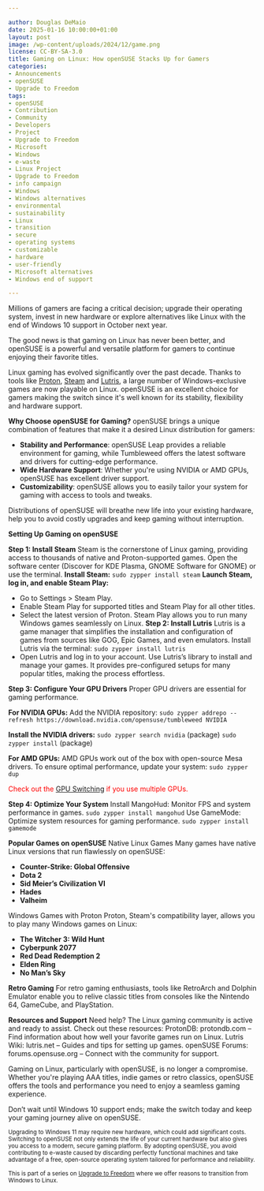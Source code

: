 ```yaml
---

author: Douglas DeMaio
date: 2025-01-16 10:00:00+01:00
layout: post
image: /wp-content/uploads/2024/12/game.png
license: CC-BY-SA-3.0
title: Gaming on Linux: How openSUSE Stacks Up for Gamers
categories:
- Announcements
- openSUSE
- Upgrade to Freedom
tags:
- openSUSE
- Contribution
- Community
- Developers
- Project
- Upgrade to Freedom
- Microsoft
- Windows
- e-waste
- Linux Project
- Upgrade to Freedom 
- info campaign
- Windows
- Windows alternatives
- environmental 
- sustainability
- Linux 
- transition
- secure 
- operating systems 
- customizable 
- hardware
- user-friendly 
- Microsoft alternatives
- Windows end of support

---
```


Millions of gamers are facing a critical decision; upgrade their operating system, invest in new hardware or explore alternatives like Linux with the end of Windows 10 support in October next year. 

The good news is that gaming on Linux has never been better, and openSUSE is a powerful and versatile platform for gamers to continue enjoying their favorite titles.

Linux gaming has evolved significantly over the past decade. Thanks to tools like [Proton](https://www.protondb.com/), [Steam](https://store.steampowered.com/) and [Lutris](https://lutris.net/), a large number of Windows-exclusive games are now playable on Linux. openSUSE is an excellent choice for gamers making the switch since it's well known for its stability, flexibility and hardware support.

**Why Choose openSUSE for Gaming?**
openSUSE brings a unique combination of features that make it a desired Linux distribution for gamers:
- **Stability and Performance**: openSUSE Leap provides a reliable environment for gaming, while Tumbleweed offers the latest software and drivers for cutting-edge performance.
- **Wide Hardware Support**: Whether you're using NVIDIA or AMD GPUs, openSUSE has excellent driver support.
- **Customizability**: openSUSE allows you to easily tailor your system for gaming with access to tools and tweaks.

Distributions of openSUSE will breathe new life into your existing hardware, help you to avoid costly upgrades and keep gaming without interruption.

**Setting Up Gaming on openSUSE**

**Step 1: Install Steam**
Steam is the cornerstone of Linux gaming, providing access to thousands of native and Proton-supported games. Open the software center (Discover for KDE Plasma, GNOME Software for GNOME) or use the terminal.
**Install Steam:**
`sudo zypper install steam`
**Launch Steam, log in, and enable Steam Play:**
- Go to Settings > Steam Play.
- Enable Steam Play for supported titles and Steam Play for all other titles.
- Select the latest version of Proton.
Steam Play allows you to run many Windows games seamlessly on Linux.
**Step 2: Install Lutris**
Lutris is a game manager that simplifies the installation and configuration of games from sources like GOG, Epic Games, and even emulators.
Install Lutris via the terminal:
`sudo zypper install lutris`
- Open Lutris and log in to your account.
Use Lutris’s library to install and manage your games. It provides pre-configured setups for many popular titles, making the process effortless.

**Step 3: Configure Your GPU Drivers**
Proper GPU drivers are essential for gaming performance.

**For NVIDIA GPUs:**
Add the NVIDIA repository:
`sudo zypper addrepo --refresh https://download.nvidia.com/opensuse/tumbleweed NVIDIA`

**Install the NVIDIA drivers:**
`sudo zypper search nvidia` (package)
`sudo zypper install` (package)

**For AMD GPUs:**
AMD GPUs work out of the box with open-source Mesa drivers. To ensure optimal performance, update your system:
`sudo zypper dup`

<span style="color: red;">Check out the <a href="https://news.opensuse.org/2024/12/09/gpu-switching-game-changing/">GPU Switching</a> if you use multiple GPUs.</span>

**Step 4: Optimize Your System**
Install MangoHud: Monitor FPS and system performance in games.
`sudo zypper install mangohud`
Use GameMode: Optimize system resources for gaming performance.
`sudo zypper install gamemode`

**Popular Games on openSUSE**
Native Linux Games
Many games have native Linux versions that run flawlessly on openSUSE:
- **Counter-Strike: Global Offensive**
- **Dota 2**
- **Sid Meier’s Civilization VI**
- **Hades**
- **Valheim**

Windows Games with Proton
Proton, Steam's compatibility layer, allows you to play many Windows games on Linux:
- **The Witcher 3: Wild Hunt**
- **Cyberpunk 2077**
- **Red Dead Redemption 2**
- **Elden Ring**
- **No Man’s Sky**

**Retro Gaming**
For retro gaming enthusiasts, tools like RetroArch and Dolphin Emulator enable you to relive classic titles from consoles like the Nintendo 64, GameCube, and PlayStation.

**Resources and Support**
Need help? The Linux gaming community is active and ready to assist. Check out these resources:
ProtonDB: protondb.com – Find information about how well your favorite games run on Linux.
Lutris Wiki: lutris.net – Guides and tips for setting up games.
openSUSE Forums: forums.opensuse.org – Connect with the community for support.

Gaming on Linux, particularly with openSUSE, is no longer a compromise. Whether you're playing AAA titles, indie games or retro classics, openSUSE offers the tools and performance you need to enjoy a seamless gaming experience. 

Don’t wait until Windows 10 support ends; make the switch today and keep your gaming journey alive on openSUSE.

<small> Upgrading to Windows 11 may require new hardware, which could add significant costs. Switching to openSUSE not only extends the life of your current hardware but also gives you access to a modern, secure gaming platform.  By adopting openSUSE, you avoid contributing to e-waste caused by discarding perfectly functional machines and take advantage of a free, open-source operating system tailored for performance and reliability. </small>

<small>This is part of a series on [Upgrade to Freedom](https://news.opensuse.org/category/upgrade-to-freedom) where we offer reasons to transition from Windows to Linux.</small>

<meta name="openSUSE, Open Source, development, Windows 10 end of support, Linux transition, Upgrade to Freedom campaign, Linux distributions, e-waste reduction, hardware sustainability, Ubuntu, Fedora, AlmaLinux, environmental benefits, secure operating systems, customizable Linux, Joanna Murzyn, KDE Akademy, electronic waste, open source, Linux alternatives, computer longevity, user-friendly Linux, live tutorials, ISO installation, Leap, Tumbleweed, Linux gaming, Linux for developers" content="HTML,CSS,XML,JavaScript">
